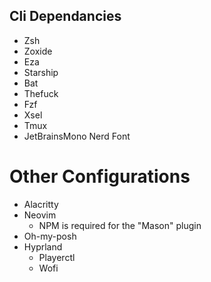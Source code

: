 ## Cli Dependancies
* Zsh
* Zoxide
* Eza
* Starship
* Bat
* Thefuck
* Fzf
* Xsel
* Tmux
* JetBrainsMono Nerd Font

# Other Configurations
* Alacritty
* Neovim
    * NPM is required for the "Mason" plugin
* Oh-my-posh
* Hyprland
    * Playerctl
    * Wofi

